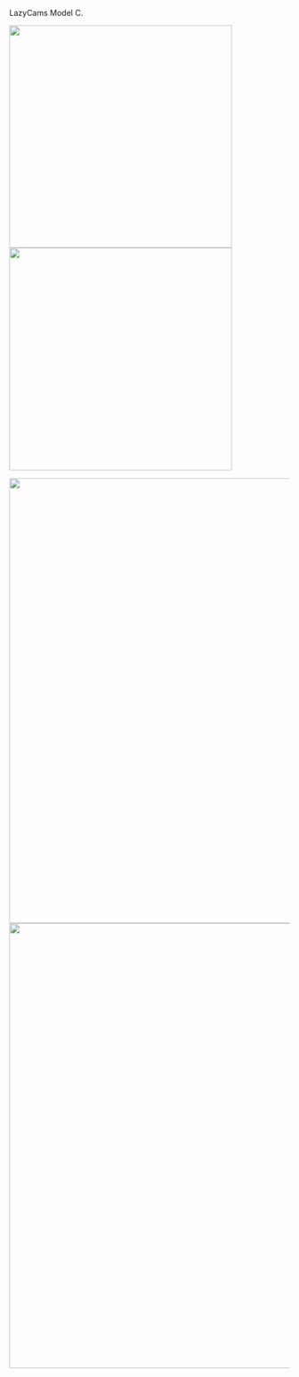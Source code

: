   LazyCams Model C. 

<img src="https://github.com/akinferno/Voron0/assets/48421845/96279068-468f-4061-84a5-64a2409103bb" width="400" /><img src="https://github.com/akinferno/Voron0/assets/48421845/425a87f3-68ed-4082-9ac0-3171e10bec98" width="400" />

<img src="https://github.com/akinferno/Voron0/assets/48421845/690d2957-9167-4c14-83db-db753dfac838" width="800" />

<img src="https://github.com/akinferno/Voron0/assets/48421845/e992692d-23df-4c3d-9fd1-4146820dea47" width="800" />
